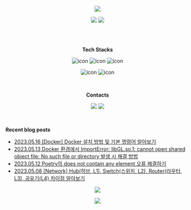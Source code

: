 <p align="center">
<img src="https://capsule-render.vercel.app/api?&type=waving&color=timeAuto&height=180&section=header&text=JS's%20Hub&fontSize=50&animation=fadeIn&fontAlignY=45" />
</p>

<p align="center">
<img src="https://github-readme-stats-git-master-woodywarhol9.vercel.app/api?username=woodywarhol9&show_icons=true&theme=dark">
<a href= "https://solved.ac/woodywarhol9"><img src="http://mazassumnida.wtf/api/generate_badge?boj=woodywarhol9"></a>

</p>

<br>
<br>

<p align="center">
<b>Tech Stacks</b>
</p>

<p align="center">
<img alt= "icon", src ="https://img.shields.io/badge/python-3776AB?style=flat&logo=python&logoColor=white">
<img alt= "icon", src ="https://img.shields.io/badge/mysql-4479A1?style=flat&logo=mysql&logoColor=white">
<img alt= "icon", src ="https://img.shields.io/badge/fastapi-009688?style=flat&logo=fastapi&logoColor=white">
</p>

<p align="center">
<img alt= "icon", src ="https://img.shields.io/badge/pytorch-EE4C2C?style=flat&logo=pytorch&logoColor=white">
<img alt= "icon", src ="https://img.shields.io/badge/pytorchlightning-792EE5?style=flat&logo=pytorchlightning&logoColor=white">
</p> 

<br>
  
<p align="center">
<b>Contacts</b>
</p>

<p align="center">
<a href= "mailto:woodywarhol9@gmail.com"><img src ="https://img.shields.io/badge/gmail-EA4335?style=flat&logo=gmail&logoColor=white"/></a>
<a href= "https://only-wanna.tistory.com/"><img src ="https://img.shields.io/badge/tistory-000000?style=flat&logo=tistory&logoColor=white"/></a>
</p>

<br>


<b>Recent blog posts</b>
- [2023.05.16 [Docker] Docker 설치 방법 및 기본 명령어 알아보기](https://only-wanna.tistory.com/entry/Docker-Docker-%EC%84%A4%EC%B9%98-%EB%B0%A9%EB%B2%95-%EB%B0%8F-%EA%B8%B0%EB%B3%B8-%EB%AA%85%EB%A0%B9%EC%96%B4-%EC%95%8C%EC%95%84%EB%B3%B4%EA%B8%B0) <br>
- [2023.05.13 Docker 환경에서 ImportError: libGL.so.1: cannot open shared object file: No such file or directory 발생 시 해결 방법](https://only-wanna.tistory.com/entry/Docker-%ED%99%98%EA%B2%BD%EC%97%90%EC%84%9C-ImportError-libGLso1-cannot-open-shared-object-file-No-such-file-or-directory-%EB%B0%9C%EC%83%9D-%EC%8B%9C-%ED%95%B4%EA%B2%B0-%EB%B0%A9%EB%B2%95) <br>
- [2023.05.12 Poetry의 does not contain any element 오류 해결하기](https://only-wanna.tistory.com/entry/Poetry%EC%9D%98-does-not-contain-any-element-%EC%98%A4%EB%A5%98-%ED%95%B4%EA%B2%B0%ED%95%98%EA%B8%B0) <br>
- [2023.05.08 [Network] Hub(허브, L1), Switch(스위치, L2), Router(라우터, L3), 공유기(L4) 차이점 알아보기](https://only-wanna.tistory.com/entry/Network-Hub%ED%97%88%EB%B8%8C-L1-Switch%EC%8A%A4%EC%9C%84%EC%B9%98-L2-Router%EB%9D%BC%EC%9A%B0%ED%84%B0-L3-%EA%B3%B5%EC%9C%A0%EA%B8%B0L4-%EC%B0%A8%EC%9D%B4%EC%A0%90-%EC%95%8C%EC%95%84%EB%B3%B4%EA%B8%B0) <br>

<p align="center">
<img src="https://hits.seeyoufarm.com/api/count/incr/badge.svg?url=https%3A%2F%2Fgithub.com%2FWoodywarhol9%2Fwoodywarhol9&count_bg=%2379C83D&title_bg=%23555555&icon=&icon_color=%23E7E7E7&title=hits&edge_flat=false" />
</p>

<p align="center">
<img src="https://capsule-render.vercel.app/api?type=waving&color=timeAuto&height=100&section=footer" />
</p>

